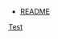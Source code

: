  * [README](./README)
  
  [Test](./README)


[//]: # (generated by https://www.npmjs.com/package/github-wiki-sidebar)
